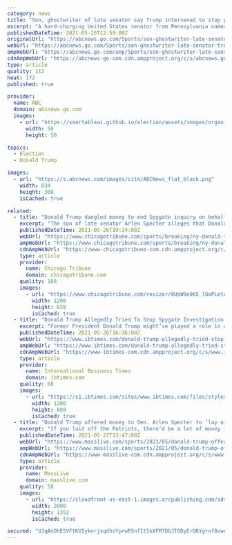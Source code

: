```yaml
---
category: news
title: "Son, ghostwriter of late senator say Trump intervened to stop probe of Patriots' Spygate scandal"
excerpt: "A hard-charging United States senator from Pennsylvania named Arlen Specter had launched an investigation into the Spygate scandal. He tried to determine how many games the New England Patriots' illegal videotaping operation of opposing coaches' signals had helped the team win and learn why the NFL,"
publishedDateTime: 2021-05-26T12:59:00Z
originalUrl: "https://abcnews.go.com/Sports/son-ghostwriter-late-senator-trump-intervened-stop-probe/story?id=77914778"
webUrl: "https://abcnews.go.com/Sports/son-ghostwriter-late-senator-trump-intervened-stop-probe/story?id=77914778"
ampWebUrl: "https://abcnews.go.com/amp/Sports/son-ghostwriter-late-senator-trump-intervened-stop-probe/story?id=77914778"
cdnAmpWebUrl: "https://abcnews-go-com.cdn.ampproject.org/c/s/abcnews.go.com/amp/Sports/son-ghostwriter-late-senator-trump-intervened-stop-probe/story?id=77914778"
type: article
quality: 112
heat: 172
published: true

provider:
  name: ABC
  domain: abcnews.go.com
  images:
    - url: "https://smartableai.github.io/election/assets/images/organizations/abcnews.go.com-50x50.jpg"
      width: 50
      height: 50

topics:
  - Election
  - Donald Trump

images:
  - url: "https://s.abcnews.com/images/site/ABCNews_flat_black.png"
    width: 834
    height: 308
    isCached: true

related:
  - title: "Donald Trump dangled money to end Spygate inquiry on behalf of Patriots’ Robert Kraft, new report alleges"
    excerpt: "The son of late senator Arlen Specter alleges that Donald Trump made his father a financial offer “tantamount to a bribe” on behalf of Patriots owner Robert Kraft to end inquiries into New England’s Spygate scandal."
    publishedDateTime: 2021-05-26T19:24:00Z
    webUrl: "https://www.chicagotribune.com/sports/breaking/ny-donald-trump-spygate-robert-kraft-arlen-specter-20210527-6jtw73vmwrcdrn5iarqfo43v7q-story.html"
    ampWebUrl: "https://www.chicagotribune.com/sports/breaking/ny-donald-trump-spygate-robert-kraft-arlen-specter-20210527-6jtw73vmwrcdrn5iarqfo43v7q-story.html?outputType=amp"
    cdnAmpWebUrl: "https://www-chicagotribune-com.cdn.ampproject.org/c/s/www.chicagotribune.com/sports/breaking/ny-donald-trump-spygate-robert-kraft-arlen-specter-20210527-6jtw73vmwrcdrn5iarqfo43v7q-story.html?outputType=amp"
    type: article
    provider:
      name: Chicago Tribune
      domain: chicagotribune.com
    quality: 108
    images:
      - url: "https://www.chicagotribune.com/resizer/0UpW9o965_lOoPLetAi3riLkZtQ=/1200x0/top/cloudfront-us-east-1.images.arcpublishing.com/tronc/2U5LCWW2NZE2BOSLEGVAG6VMWY.jpg"
        width: 1200
        height: 838
        isCached: true
  - title: "Donald Trump Allegedly Tried To Stop Spygate Investigation On Behalf Of Robert Kraft"
    excerpt: "Former President Donald Trump might’ve played a role in attempting to squash any further investigation into the New England Patriots’ “Spygate” scandal. According to a new ESPN report, Trump indicated to former U."
    publishedDateTime: 2021-05-26T16:36:00Z
    webUrl: "https://www.ibtimes.com/donald-trump-allegedly-tried-stop-spygate-investigation-behalf-robert-kraft-3209348"
    ampWebUrl: "https://www.ibtimes.com/donald-trump-allegedly-tried-stop-spygate-investigation-behalf-robert-kraft-3209348?amp=1"
    cdnAmpWebUrl: "https://www-ibtimes-com.cdn.ampproject.org/c/s/www.ibtimes.com/donald-trump-allegedly-tried-stop-spygate-investigation-behalf-robert-kraft-3209348?amp=1"
    type: article
    provider:
      name: International Business Times
      domain: ibtimes.com
    quality: 68
    images:
      - url: "https://s1.ibtimes.com/sites/www.ibtimes.com/files/styles/full/public/2016/08/02/trump-kraft.jpg"
        width: 1200
        height: 888
        isCached: true
  - title: "Donald Trump offered money to Sen. Arlen Specter to ‘lay off Patriots’ over Spygate, senator’s son claims"
    excerpt: "If you laid off the Patriots, there’d be a lot of money in Palm Beach,” Donald Trump, the real estate licensing and reality TV mogul, allegedly told Sen. Arlen Specter, according to the longtime Pennsylvania senator’s son,"
    publishedDateTime: 2021-05-27T13:47:00Z
    webUrl: "https://www.masslive.com/sports/2021/05/donald-trump-offered-money-to-sen-arlen-specter-to-lay-off-patriots-over-spygate-senators-son-claims.html"
    ampWebUrl: "https://www.masslive.com/sports/2021/05/donald-trump-offered-money-to-sen-arlen-specter-to-lay-off-patriots-over-spygate-senators-son-claims.html?outputType=amp"
    cdnAmpWebUrl: "https://www-masslive-com.cdn.ampproject.org/c/s/www.masslive.com/sports/2021/05/donald-trump-offered-money-to-sen-arlen-specter-to-lay-off-patriots-over-spygate-senators-son-claims.html?outputType=amp"
    type: article
    provider:
      name: MassLive
      domain: masslive.com
    quality: 58
    images:
      - url: "https://cloudfront-us-east-1.images.arcpublishing.com/advancelocal/P46TW3RECVE5NLX4YGGDMNGERA.jpg"
        width: 2000
        height: 1352
        isCached: true

secured: "UJqAnOhESVFtKVIyknrjxqdhsYprwRSnfIt5kXFM7DbJTODyErQRYg+nf8vweGhrppGC2mqUVLsilWs5MKCx2iB3G9pm9H2IQ5gl0O6hGwZew8os9oO9ljNdbSbBhZdUt4ooZ//QAb9+qLaYFJ5RVvQaDnhKaRhv9nPpkbKtihmsi2iegCiCJWfmi5aniAIt0XrF1PEX2td0GiEIBTCriKCEWoFhRRvs1NxMDAdIzf4E9Byuez1U1iIFmMNmywVqpvp0sixCv/uHNTwzl9zSqIlw/vIv+olSisGq4FJxKDOQUM65EHrplaEGa/PuDjWtrWg+hv/KRKqgU+NB7Ux3aYSi0lhCEyxGz2ilrL3KXfU=;4W0XNlbjcmR01dSVmfkTeA=="
---
```


